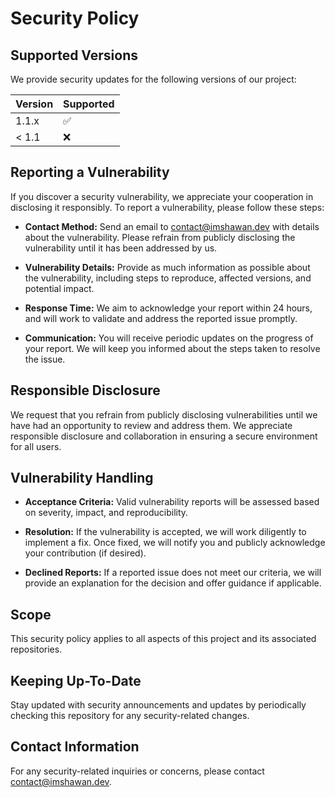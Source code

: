 # Security Policy

## Supported Versions

We provide security updates for the following versions of our project:

| Version | Supported          |
| ------- | ------------------ |
| 1.1.x   | :white_check_mark: |
| < 1.1   | :x:                |

## Reporting a Vulnerability


If you discover a security vulnerability, we appreciate your cooperation in disclosing it responsibly. To report a vulnerability, please follow these steps:

- **Contact Method:** Send an email to [contact@imshawan.dev](mailto:contact@imshawan.dev) with details about the vulnerability. Please refrain from publicly disclosing the vulnerability until it has been addressed by us.

- **Vulnerability Details:** Provide as much information as possible about the vulnerability, including steps to reproduce, affected versions, and potential impact.

- **Response Time:** We aim to acknowledge your report within 24 hours, and will work to validate and address the reported issue promptly.

- **Communication:** You will receive periodic updates on the progress of your report. We will keep you informed about the steps taken to resolve the issue.

## Responsible Disclosure

We request that you refrain from publicly disclosing vulnerabilities until we have had an opportunity to review and address them. We appreciate responsible disclosure and collaboration in ensuring a secure environment for all users.

## Vulnerability Handling

- **Acceptance Criteria:** Valid vulnerability reports will be assessed based on severity, impact, and reproducibility.

- **Resolution:** If the vulnerability is accepted, we will work diligently to implement a fix. Once fixed, we will notify you and publicly acknowledge your contribution (if desired).

- **Declined Reports:** If a reported issue does not meet our criteria, we will provide an explanation for the decision and offer guidance if applicable.

## Scope

This security policy applies to all aspects of this project and its associated repositories.

## Keeping Up-To-Date

Stay updated with security announcements and updates by periodically checking this repository for any security-related changes.

## Contact Information

For any security-related inquiries or concerns, please contact [contact@imshawan.dev](mailto:contact@imshawan.dev).


